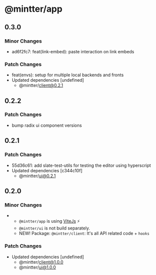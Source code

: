 # @mintter/app

## 0.3.0

### Minor Changes

- ad6f2fc7: feat(link-embed): paste interaction on link embeds

### Patch Changes

- feat(envs): setup for multiple local backends and fronts
- Updated dependencies [undefined]
  - @mintter/client@0.2.1

## 0.2.2

### Patch Changes

- bump radix ui component versions

## 0.2.1

### Patch Changes

- 55d36c61: add slate-test-utils for testing the editor using hyperscript
- Updated dependencies [c344c10f]
  - @mintter/ui@0.2.1

## 0.2.0

### Minor Changes

- - `@mintter/app` is using [ViteJs](https://vitejs.dev/) ⚡️
  - `@mintter/ui` is not build separately.
  - NEW! Package: `@mintter/client`: It's all API related code + `hooks`

### Patch Changes

- Updated dependencies [undefined]
  - @mintter/client@1.0.0
  - @mintter/ui@1.0.0
